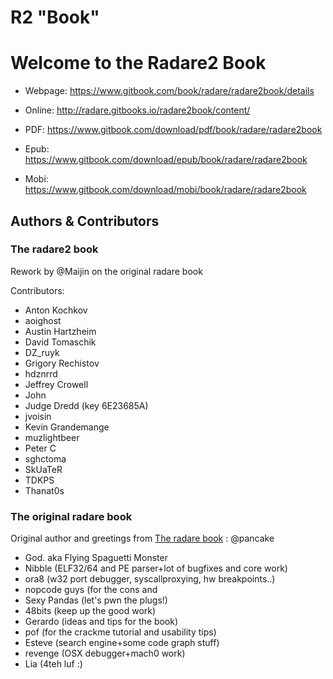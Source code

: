 # R2 "Book"

# Welcome to the Radare2 Book

* Webpage: https://www.gitbook.com/book/radare/radare2book/details


* Online: http://radare.gitbooks.io/radare2book/content/
* PDF: https://www.gitbook.com/download/pdf/book/radare/radare2book
* Epub: https://www.gitbook.com/download/epub/book/radare/radare2book
* Mobi: https://www.gitbook.com/download/mobi/book/radare/radare2book

## Authors & Contributors

### The radare2 book

Rework by @Maijin on the original radare book

Contributors: 

* Anton Kochkov
* aoighost
* Austin Hartzheim
* David Tomaschik
* DZ_ruyk
* Grigory Rechistov
* hdznrrd
* Jeffrey Crowell
* John
* Judge Dredd (key 6E23685A)
* jvoisin
* Kevin Grandemange
* muzlightbeer
* Peter C
* sghctoma
* SkUaTeR
* TDKPS
* Thanat0s

### The original radare book

Original author and greetings from [The radare book](http://www.radare.org/get/radare.pdf) : @pancake

- God. aka Flying Spaguetti Monster
- Nibble (ELF32/64 and PE parser+lot of bugfixes and core work)
- ora8 (w32 port debugger, syscallproxying, hw breakpoints..)
- nopcode guys (for the cons and
- Sexy Pandas (let's pwn the plugs!)
- 48bits (keep up the good work)
- Gerardo (ideas and tips for the book)
- pof (for the crackme tutorial and usability tips)
- Esteve (search engine+some code graph stuff)
- revenge (OSX debugger+mach0 work)
- Lia (4teh luf :)




